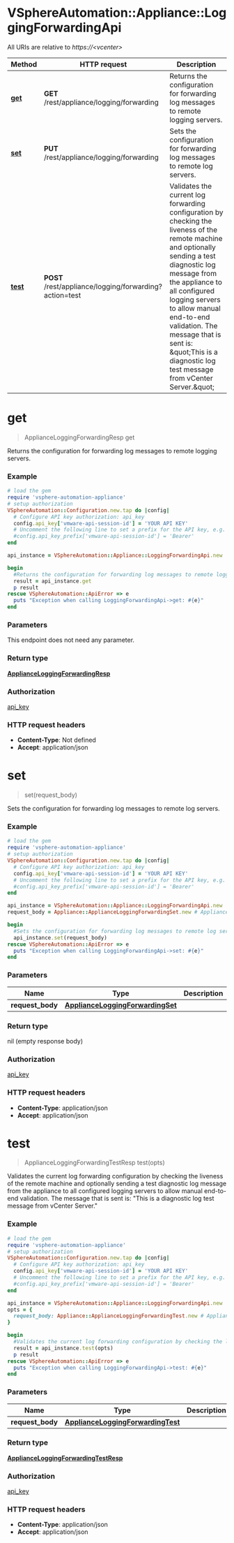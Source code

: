 # VSphereAutomation::Appliance::LoggingForwardingApi

All URIs are relative to *https://&lt;vcenter&gt;*

Method | HTTP request | Description
------------- | ------------- | -------------
[**get**](LoggingForwardingApi.md#get) | **GET** /rest/appliance/logging/forwarding | Returns the configuration for forwarding log messages to remote logging servers.
[**set**](LoggingForwardingApi.md#set) | **PUT** /rest/appliance/logging/forwarding | Sets the configuration for forwarding log messages to remote log servers.
[**test**](LoggingForwardingApi.md#test) | **POST** /rest/appliance/logging/forwarding?action&#x3D;test | Validates the current log forwarding configuration by checking the liveness of the remote machine and optionally sending a test diagnostic log message from the appliance to all configured logging servers to allow manual end-to-end validation. The message that is sent is: \&quot;This is a diagnostic log test message from vCenter Server.\&quot;


# **get**
> ApplianceLoggingForwardingResp get

Returns the configuration for forwarding log messages to remote logging servers.

### Example
```ruby
# load the gem
require 'vsphere-automation-appliance'
# setup authorization
VSphereAutomation::Configuration.new.tap do |config|
  # Configure API key authorization: api_key
  config.api_key['vmware-api-session-id'] = 'YOUR API KEY'
  # Uncomment the following line to set a prefix for the API key, e.g. 'Bearer' (defaults to nil)
  #config.api_key_prefix['vmware-api-session-id'] = 'Bearer'
end

api_instance = VSphereAutomation::Appliance::LoggingForwardingApi.new

begin
  #Returns the configuration for forwarding log messages to remote logging servers.
  result = api_instance.get
  p result
rescue VSphereAutomation::ApiError => e
  puts "Exception when calling LoggingForwardingApi->get: #{e}"
end
```

### Parameters
This endpoint does not need any parameter.

### Return type

[**ApplianceLoggingForwardingResp**](ApplianceLoggingForwardingResp.md)

### Authorization

[api_key](../README.md#api_key)

### HTTP request headers

 - **Content-Type**: Not defined
 - **Accept**: application/json



# **set**
> set(request_body)

Sets the configuration for forwarding log messages to remote log servers.

### Example
```ruby
# load the gem
require 'vsphere-automation-appliance'
# setup authorization
VSphereAutomation::Configuration.new.tap do |config|
  # Configure API key authorization: api_key
  config.api_key['vmware-api-session-id'] = 'YOUR API KEY'
  # Uncomment the following line to set a prefix for the API key, e.g. 'Bearer' (defaults to nil)
  #config.api_key_prefix['vmware-api-session-id'] = 'Bearer'
end

api_instance = VSphereAutomation::Appliance::LoggingForwardingApi.new
request_body = Appliance::ApplianceLoggingForwardingSet.new # ApplianceLoggingForwardingSet | 

begin
  #Sets the configuration for forwarding log messages to remote log servers.
  api_instance.set(request_body)
rescue VSphereAutomation::ApiError => e
  puts "Exception when calling LoggingForwardingApi->set: #{e}"
end
```

### Parameters

Name | Type | Description  | Notes
------------- | ------------- | ------------- | -------------
 **request_body** | [**ApplianceLoggingForwardingSet**](ApplianceLoggingForwardingSet.md)|  | 

### Return type

nil (empty response body)

### Authorization

[api_key](../README.md#api_key)

### HTTP request headers

 - **Content-Type**: application/json
 - **Accept**: application/json



# **test**
> ApplianceLoggingForwardingTestResp test(opts)

Validates the current log forwarding configuration by checking the liveness of the remote machine and optionally sending a test diagnostic log message from the appliance to all configured logging servers to allow manual end-to-end validation. The message that is sent is: \"This is a diagnostic log test message from vCenter Server.\"

### Example
```ruby
# load the gem
require 'vsphere-automation-appliance'
# setup authorization
VSphereAutomation::Configuration.new.tap do |config|
  # Configure API key authorization: api_key
  config.api_key['vmware-api-session-id'] = 'YOUR API KEY'
  # Uncomment the following line to set a prefix for the API key, e.g. 'Bearer' (defaults to nil)
  #config.api_key_prefix['vmware-api-session-id'] = 'Bearer'
end

api_instance = VSphereAutomation::Appliance::LoggingForwardingApi.new
opts = {
  request_body: Appliance::ApplianceLoggingForwardingTest.new # ApplianceLoggingForwardingTest | 
}

begin
  #Validates the current log forwarding configuration by checking the liveness of the remote machine and optionally sending a test diagnostic log message from the appliance to all configured logging servers to allow manual end-to-end validation. The message that is sent is: \"This is a diagnostic log test message from vCenter Server.\"
  result = api_instance.test(opts)
  p result
rescue VSphereAutomation::ApiError => e
  puts "Exception when calling LoggingForwardingApi->test: #{e}"
end
```

### Parameters

Name | Type | Description  | Notes
------------- | ------------- | ------------- | -------------
 **request_body** | [**ApplianceLoggingForwardingTest**](ApplianceLoggingForwardingTest.md)|  | [optional] 

### Return type

[**ApplianceLoggingForwardingTestResp**](ApplianceLoggingForwardingTestResp.md)

### Authorization

[api_key](../README.md#api_key)

### HTTP request headers

 - **Content-Type**: application/json
 - **Accept**: application/json



